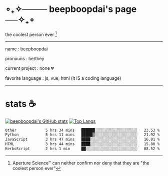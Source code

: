 # ∘₊✧──── beepboopdai's page ──✧₊∘
the coolest person ever [^1]

---

name
: beepboopdai

pronouns
: he/they

current project
: none 💔

favorite language
: js, vue, html (it IS a coding language)

---

# stats ☕

[![beepboopdai's GitHub stats](https://github-readme-stats.vercel.app/api?username=beepboopdai&theme=dracula&bg_color=00000000&hide_border=true)](https://github.com/anuraghazra/github-readme-stats) [![Top Langs](https://github-readme-stats.vercel.app/api/top-langs/?username=beepboopdai&theme=dracula&bg_color=00000000&hide_border=true&layout=donut)](https://github.com/anuraghazra/github-readme-stats) 

<!--START_SECTION:waka-->

```txt
Other             5 hrs 34 mins   ██████░░░░░░░░░░░░░░░░░░░   23.53 %
Python            5 hrs 11 mins   █████▒░░░░░░░░░░░░░░░░░░░   21.92 %
JavaScript        3 hrs 47 mins   ████░░░░░░░░░░░░░░░░░░░░░   16.01 %
HTML              3 hrs 44 mins   ████░░░░░░░░░░░░░░░░░░░░░   15.80 %
KerboScript       2 hrs 1 min     ██░░░░░░░░░░░░░░░░░░░░░░░   08.52 %
```

<!--END_SECTION:waka-->







[^1]: Aperture Science™ can neither confirm nor deny that they are "the coolest person ever"
